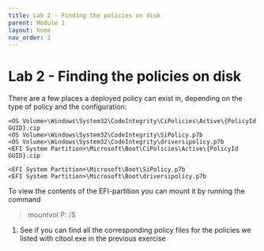 ```yaml
---
title: Lab 2 - Finding the policies on disk
parent: Module 1
layout: home
nav_order: 2
---
```


# Lab 2 - Finding the policies on disk


There are a few places a deployed policy can exist in, depending on the type of policy and the configuration:

```
<OS Volume>\Windows\System32\CodeIntegrity\CiPolicies\Active\{PolicyId GUID}.cip
<OS Volume>\Windows\System32\CodeIntegrity\SiPolicy.p7b
<OS Volume>\Windows\System32\CodeIntegrity\driversipolicy.p7b
<EFI System Partition>\Microsoft\Boot\CiPolicies\Active\{PolicyId GUID}.cip

<EFI System Partition>\Microsoft\Boot\SiPolicy.p7b
<EFI System Partition>\Microsoft\Boot\driversipolicy.p7b
```

To view the contents of the EFI-partition you can mount it by running the command 

> mountvol P: /S

1. See if you can find all the corresponding policy files for the policies we listed with citool.exe in the previous exercise